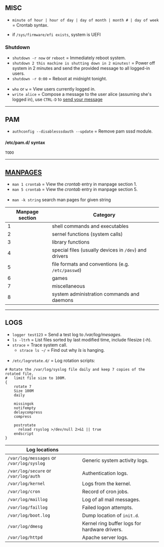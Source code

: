 
## MISC

- `minute of hour | hour of day | day of month | month # | day of week` = Crontab syntax.

- if `/sys/firmware/efi exists`, system is UEFI


### Shutdown

- `shutdown -r now` or `reboot`                            = Immediately reboot system.
- `shutdown 2 this machine is shutting down in 2 minutes!` = Power off system in 2 minutes and send the provided message
                                                             to all logged-in users.
- `shutdown -r 0:00`                                       = Reboot at midnight tonight.
<br><br>
- `who` or `w`  = View users currently logged in.
- `write alice` = Compose a message to the user alice (assuming she's logged in), use `CTRL-D` to
                  [send your message](https://www.tecmint.com/send-a-message-to-logged-users-in-linux-terminal/)

---
## PAM

- `authconfig --disablesssdauth --update` = Remove pam sssd module.

#### /etc/pam.d/ syntax
`TODO`


---
## [MANPAGES](https://www.geeksforgeeks.org/linux-man-page-entries-different-types/)

- `man 1 crontab` = View the *crontab* entry in manpage section 1.
- `man 5 crontab` = View the *crontab* entry in manpage section 5.
<br><br>
- `man -k string` search man pages for given string

| Manpage section | Category                                              |
|-----------------|-------------------------------------------------------|
| 1	              | shell commands and executables                        |
| 2               |	sernel functions (system calls)                       |
| 3               |	library functions                                     |
| 4               |	special files (usually devices in `/dev`) and drivers |
| 5	              | file formats and conventions (e.g. `/etc/passwd`)     |
| 6	              | games                                                 |
| 7	              | miscellaneous                                         |
| 8	              | system administration commands and daemons            |


---
## LOGS

- `logger test123`   = Send a test log to */var/log/mesages*.
- `ls -ltrh`         = List files sorted by last modified time, include filesize (*-h*).
- `strace`           = Trace system call.
  - `strace ls ~/`   = Find out why *ls* is hanging.
<br><br>
- `/etc/logrotate.d/` = Log rotation scripts:
```
# Rotate the /var/log/syslog file daily and keep 7 copies of the rotated file,
#   limit file size to 100M.
{
    rotate 7
    Size 100M
    daily

    missingok
    notifempty
    delaycompress
    compress

    postrotate
      reload rsyslog >/dev/null 2>&1 || true
    endscript
}
```

| Log locations                            |                                               |
|------------------------------------------|-----------------------------------------------|
| `/var/log/messages` or `/var/log/syslog` | Generic system activity logs.                 |
| `/var/log/secure` or `/var/log/auth`     | Authentication logs.                          |
| `/var/log/kernel`                        | Logs from the kernel.                         |
| `/var/log/cron`                          | Record of cron jobs.                          |
| `/var/log/maillog`                       | Log of all mail messages.                     |
| `/var/log/faillog`                       | Failed logon attempts.                        |
| `/var/log/boot.log`                      | Dump location of `init.d`.                    |
| `/var/log/dmesg`                         | Kernel ring buffer logs for hardware drivers. |
| `/var/log/httpd`                         | Apache server logs.                           |
